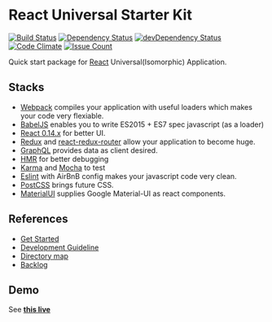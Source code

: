 # React Universal Starter Kit

[![Build Status](https://travis-ci.org/Beingbook/react-universal-starter-kit.svg?branch=master)](https://travis-ci.org/Beingbook/react-universal-starter-kit)
[![Dependency Status](https://david-dm.org/Beingbook/react-universal-starter-kit.svg)](https://david-dm.org/Beingbook/react-universal-starter-kit)
[![devDependency Status](https://david-dm.org/Beingbook/react-universal-starter-kit/dev-status.svg)](https://david-dm.org/Beingbook/react-universal-starter-kit#info=devDependencies)
[![Code Climate](https://codeclimate.com/github/Beingbook/react-universal-starter-kit/badges/gpa.svg)](https://codeclimate.com/github/Beingbook/react-universal-starter-kit)
[![Issue Count](https://codeclimate.com/github/Beingbook/react-universal-starter-kit/badges/issue_count.svg)](https://codeclimate.com/github/Beingbook/react-universal-starter-kit)

Quick start package for [React](https://facebook.github.io/react/) Universal(Isomorphic) Application.

## Stacks

* [Webpack](https://webpack.github.io/) compiles your application with useful loaders which makes your code very flexiable.
* [BabelJS](http://babeljs.io/) enables you to write ES2015 + ES7 spec javascript (as a loader)
* [React 0.14.x](https://facebook.github.io/react/) for better UI.
* [Redux](http://redux.js.org/) and [react-redux-router](https://github.com/reactjs/react-router-redux) allow your application to become huge.
* [GraphQL](http://graphql.org) provides data as client desired.
* [HMR](https://webpack.github.io/docs/hot-module-replacement.html) for better debugging
* [Karma](https://karma-runner.github.io/0.13/index.html) and [Mocha](https://github.com/mochajs/mocha) to test
* [Eslint](http://eslint.org/) with AirBnB config makes your javascript code very clean.
* [PostCSS](https://github.com/postcss/postcss) brings future CSS.
* [MaterialUI](http://www.material-ui.com/) supplies Google Material-UI as react components.

## References

* [Get Started](./docs/getting-started.md)
* [Development Guideline](./docs/guideline.md)
* [Directory map](./docs/directory-map.md)
* [Backlog](./docs/backlog.md)

## Demo

See **[this live](http://react-universe.herokuapp.com/)**
